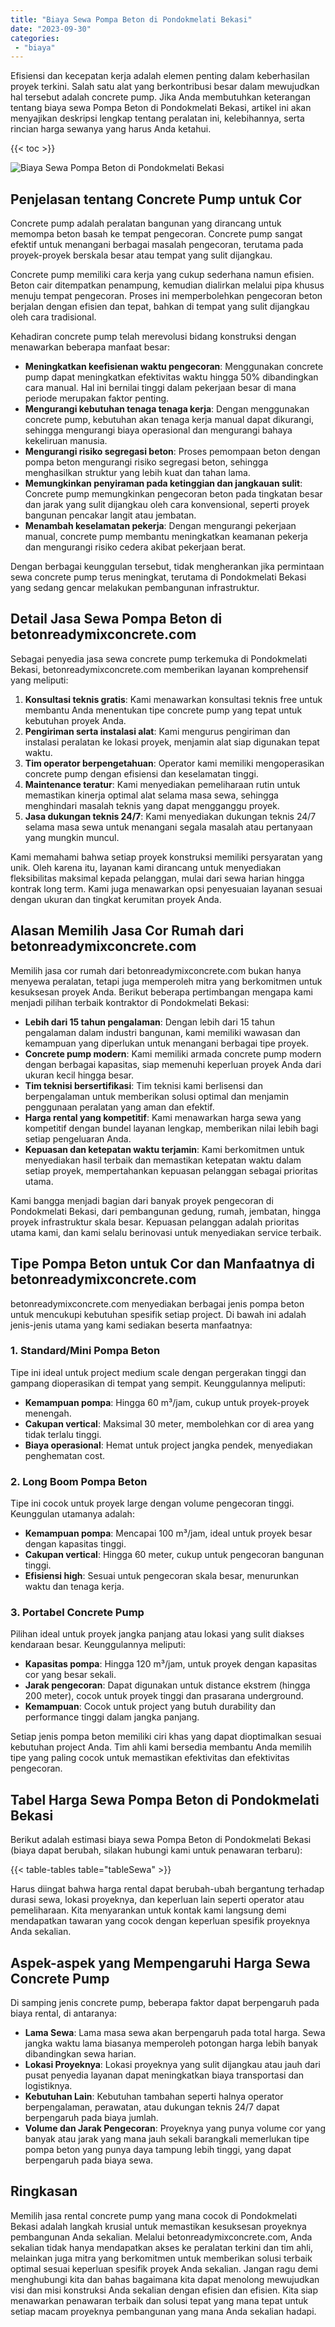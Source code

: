 ```yaml
---
title: "Biaya Sewa Pompa Beton di Pondokmelati Bekasi"
date: "2023-09-30"
categories: 
 - "biaya"
---
```


Efisiensi dan kecepatan kerja adalah elemen penting dalam keberhasilan proyek terkini. Salah satu alat yang berkontribusi besar dalam mewujudkan hal tersebut adalah concrete pump. Jika Anda membutuhkan keterangan tentang biaya sewa Pompa Beton di Pondokmelati Bekasi, artikel ini akan menyajikan deskripsi lengkap tentang peralatan ini, kelebihannya, serta rincian harga sewanya yang harus Anda ketahui.

{{< toc >}}

![Biaya Sewa Pompa Beton di Pondokmelati Bekasi](https://betoncor8.github.io/pump/concrete-pump%20(24).png)

## Penjelasan tentang Concrete Pump untuk Cor

Concrete pump adalah peralatan bangunan yang dirancang untuk memompa beton basah ke tempat pengecoran. Concrete pump sangat efektif untuk menangani berbagai masalah pengecoran, terutama pada proyek-proyek berskala besar atau tempat yang sulit dijangkau.

Concrete pump memiliki cara kerja yang cukup sederhana namun efisien. Beton cair ditempatkan penampung, kemudian dialirkan melalui pipa khusus menuju tempat pengecoran. Proses ini memperbolehkan pengecoran beton berjalan dengan efisien dan tepat, bahkan di tempat yang sulit dijangkau oleh cara tradisional.

Kehadiran concrete pump telah merevolusi bidang konstruksi dengan menawarkan beberapa manfaat besar:

- **Meningkatkan keefisienan waktu pengecoran**: Menggunakan concrete pump dapat meningkatkan efektivitas waktu hingga 50% dibandingkan cara manual. Hal ini bernilai tinggi dalam pekerjaan besar di mana periode merupakan faktor penting.
- **Mengurangi kebutuhan tenaga tenaga kerja**: Dengan menggunakan concrete pump, kebutuhan akan tenaga kerja manual dapat dikurangi, sehingga mengurangi biaya operasional dan mengurangi bahaya kekeliruan manusia.
- **Mengurangi risiko segregasi beton**: Proses pemompaan beton dengan pompa beton mengurangi risiko segregasi beton, sehingga menghasilkan struktur yang lebih kuat dan tahan lama.
- **Memungkinkan penyiraman pada ketinggian dan jangkauan sulit**: Concrete pump memungkinkan pengecoran beton pada tingkatan besar dan jarak yang sulit dijangkau oleh cara konvensional, seperti proyek bangunan pencakar langit atau jembatan.
- **Menambah keselamatan pekerja**: Dengan mengurangi pekerjaan manual, concrete pump membantu meningkatkan keamanan pekerja dan mengurangi risiko cedera akibat pekerjaan berat.

Dengan berbagai keunggulan tersebut, tidak mengherankan jika permintaan sewa concrete pump terus meningkat, terutama di Pondokmelati Bekasi yang sedang gencar melakukan pembangunan infrastruktur.

## Detail Jasa Sewa Pompa Beton di betonreadymixconcrete.com

Sebagai penyedia jasa sewa concrete pump terkemuka di Pondokmelati Bekasi, betonreadymixconcrete.com memberikan layanan komprehensif yang meliputi:

1. **Konsultasi teknis gratis**: Kami menawarkan konsultasi teknis free untuk membantu Anda menentukan tipe concrete pump yang tepat untuk kebutuhan proyek Anda.
2. **Pengiriman serta instalasi alat**: Kami mengurus pengiriman dan instalasi peralatan ke lokasi proyek, menjamin alat siap digunakan tepat waktu.
3. **Tim operator berpengetahuan**: Operator kami memiliki mengoperasikan concrete pump dengan efisiensi dan keselamatan tinggi.
4. **Maintenance teratur**: Kami menyediakan pemeliharaan rutin untuk memastikan kinerja optimal alat selama masa sewa, sehingga menghindari masalah teknis yang dapat mengganggu proyek.
5. **Jasa dukungan teknis 24/7**: Kami menyediakan dukungan teknis 24/7 selama masa sewa untuk menangani segala masalah atau pertanyaan yang mungkin muncul.

Kami memahami bahwa setiap proyek konstruksi memiliki persyaratan yang unik. Oleh karena itu, layanan kami dirancang untuk menyediakan fleksibilitas maksimal kepada pelanggan, mulai dari sewa harian hingga kontrak long term. Kami juga menawarkan opsi penyesuaian layanan sesuai dengan ukuran dan tingkat kerumitan proyek Anda.

## Alasan Memilih Jasa Cor Rumah dari betonreadymixconcrete.com

Memilih jasa cor rumah dari betonreadymixconcrete.com bukan hanya menyewa peralatan, tetapi juga memperoleh mitra yang berkomitmen untuk kesuksesan proyek Anda. Berikut beberapa pertimbangan mengapa kami menjadi pilihan terbaik kontraktor di Pondokmelati Bekasi:

- **Lebih dari 15 tahun pengalaman**: Dengan lebih dari 15 tahun pengalaman dalam industri bangunan, kami memiliki wawasan dan kemampuan yang diperlukan untuk menangani berbagai tipe proyek.
- **Concrete pump modern**: Kami memiliki armada concrete pump modern dengan berbagai kapasitas, siap memenuhi keperluan proyek Anda dari ukuran kecil hingga besar.
- **Tim teknisi bersertifikasi**: Tim teknisi kami berlisensi dan berpengalaman untuk memberikan solusi optimal dan menjamin penggunaan peralatan yang aman dan efektif.
- **Harga rental yang kompetitif**: Kami menawarkan harga sewa yang kompetitif dengan bundel layanan lengkap, memberikan nilai lebih bagi setiap pengeluaran Anda.
- **Kepuasan dan ketepatan waktu terjamin**: Kami berkomitmen untuk menyediakan hasil terbaik dan memastikan ketepatan waktu dalam setiap proyek, mempertahankan kepuasan pelanggan sebagai prioritas utama.

Kami bangga menjadi bagian dari banyak proyek pengecoran di Pondokmelati Bekasi, dari pembangunan gedung, rumah, jembatan, hingga proyek infrastruktur skala besar. Kepuasan pelanggan adalah prioritas utama kami, dan kami selalu berinovasi untuk menyediakan service terbaik.

## Tipe Pompa Beton untuk Cor dan Manfaatnya di betonreadymixconcrete.com

betonreadymixconcrete.com menyediakan berbagai jenis pompa beton untuk mencukupi kebutuhan spesifik setiap project. Di bawah ini adalah jenis-jenis utama yang kami sediakan beserta manfaatnya:

### 1\. Standard/Mini Pompa Beton

Tipe ini ideal untuk project medium scale dengan pergerakan tinggi dan gampang dioperasikan di tempat yang sempit. Keunggulannya meliputi:

- **Kemampuan pompa**: Hingga 60 m³/jam, cukup untuk proyek-proyek menengah.
- **Cakupan vertical**: Maksimal 30 meter, membolehkan cor di area yang tidak terlalu tinggi.
- **Biaya operasional**: Hemat untuk project jangka pendek, menyediakan penghematan cost.

### 2\. Long Boom Pompa Beton

Tipe ini cocok untuk proyek large dengan volume pengecoran tinggi. Keunggulan utamanya adalah:

- **Kemampuan pompa**: Mencapai 100 m³/jam, ideal untuk proyek besar dengan kapasitas tinggi.
- **Cakupan vertical**: Hingga 60 meter, cukup untuk pengecoran bangunan tinggi.
- **Efisiensi high**: Sesuai untuk pengecoran skala besar, menurunkan waktu dan tenaga kerja.

### 3\. Portabel Concrete Pump

Pilihan ideal untuk proyek jangka panjang atau lokasi yang sulit diakses kendaraan besar. Keunggulannya meliputi:

- **Kapasitas pompa**: Hingga 120 m³/jam, untuk proyek dengan kapasitas cor yang besar sekali.
- **Jarak pengecoran**: Dapat digunakan untuk distance ekstrem (hingga 200 meter), cocok untuk proyek tinggi dan prasarana underground.
- **Kemampuan**: Cocok untuk project yang butuh durability dan performance tinggi dalam jangka panjang.

Setiap jenis pompa beton memiliki ciri khas yang dapat dioptimalkan sesuai kebutuhan project Anda. Tim ahli kami bersedia membantu Anda memilih tipe yang paling cocok untuk memastikan efektivitas dan efektivitas pengecoran.

## Tabel Harga Sewa Pompa Beton di Pondokmelati Bekasi

Berikut adalah estimasi biaya sewa Pompa Beton di Pondokmelati Bekasi (biaya dapat berubah, silakan hubungi kami untuk penawaran terbaru):

{{< table-tables table="tableSewa" >}}

Harus diingat bahwa harga rental dapat berubah-ubah bergantung terhadap durasi sewa, lokasi proyeknya, dan keperluan lain seperti operator atau pemeliharaan. Kita menyarankan untuk kontak kami langsung demi mendapatkan tawaran yang cocok dengan keperluan spesifik proyeknya Anda sekalian.

## Aspek-aspek yang Mempengaruhi Harga Sewa Concrete Pump

Di samping jenis concrete pump, beberapa faktor dapat berpengaruh pada biaya rental, di antaranya:

- **Lama Sewa**: Lama masa sewa akan berpengaruh pada total harga. Sewa jangka waktu lama biasanya memperoleh potongan harga lebih banyak dibandingkan sewa harian.
- **Lokasi Proyeknya**: Lokasi proyeknya yang sulit dijangkau atau jauh dari pusat penyedia layanan dapat meningkatkan biaya transportasi dan logistiknya.
- **Kebutuhan Lain**: Kebutuhan tambahan seperti halnya operator berpengalaman, perawatan, atau dukungan teknis 24/7 dapat berpengaruh pada biaya jumlah.
- **Volume dan Jarak Pengecoran**: Proyeknya yang punya volume cor yang banyak atau jarak yang mana jauh sekali barangkali memerlukan tipe pompa beton yang punya daya tampung lebih tinggi, yang dapat berpengaruh pada biaya sewa.

## Ringkasan

Memilih jasa rental concrete pump yang mana cocok di Pondokmelati Bekasi adalah langkah krusial untuk memastikan kesuksesan proyeknya pembangunan Anda sekalian. Melalui betonreadymixconcrete.com, Anda sekalian tidak hanya mendapatkan akses ke peralatan terkini dan tim ahli, melainkan juga mitra yang berkomitmen untuk memberikan solusi terbaik optimal sesuai keperluan spesifik proyek Anda sekalian. Jangan ragu demi menghubungi kita dan bahas bagaimana kita dapat menolong mewujudkan visi dan misi konstruksi Anda sekalian dengan efisien dan efisien. Kita siap menawarkan penawaran terbaik dan solusi tepat yang mana tepat untuk setiap macam proyeknya pembangunan yang mana Anda sekalian hadapi.
